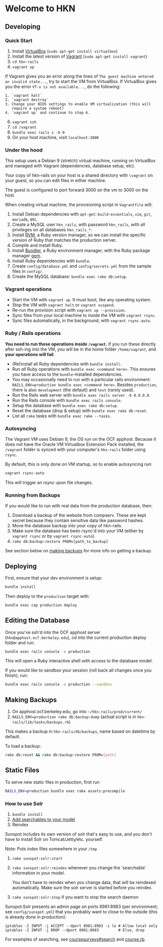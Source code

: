 # Welcome to HKN

## Developing

### Quick Start

1. Install [VirtualBox][virtualbox] (`sudo apt-get install virtualbox`)
2. Install the latest version of [Vagrant][vagrant] (`sudo apt-get install vagrant`)
4. `cd hkn-rails`
5. `vagrant up`

  If Vagrant gives you an error along the lines of `The guest machine entered
  an invalid state...`, try to start the VM from VirtualBox.  If VirtualBox
  gives you the error `VT-x is not available...`, do the following:

    1. `vagrant halt`
    2. `vagrant destroy`
    3. Change your BIOS settings to enable VM virtualization (this will
       require a system reboot)
    4. `vagrant up` and continue to step 6.

6. `vagrant ssh`
7. `cd /vagrant`
9. `bundle exec rails s -b 0`
10. On your host machine, visit `localhost:3000`

### Under the hood

This setup uses a Debian 9 (stretch) virtual machine, running on VirtualBox
and managed with Vagrant (dependencies, database setup, etc).

Your copy of hkn-rails on your host is a shared directory with `\vagrant` on
your guest, so you can edit files in either machine.

The guest is configured to port forward 3000 on the vm to 3000 on the host. 

When creating virtual machine, the provisioning script in `Vagrantfile` will:

1. Install Debian dependencies with `apt-get`: `build-essentials`,
   `vim`, `git`, `mariadb`, etc.
2. Create a MySQL user `hkn_rails`, with password `hkn_rails`,
   with all privileges on all databases `hkn_rails_*`.
3. Install [RVM](https://rvm.io/), a Ruby version manager, so we can
   install the specific version of Ruby that matches the production server.
4. Compile and install Ruby.
5. Install [Bundler](https://bundler.io/), a Ruby environment manager,
   with the Ruby package manager [gem](https://guides.rubygems.org/rubygems-basics/).
6. Install Ruby dependencies with `bundle`.
7. Create `config/database.yml` and `config/secrets.yml` from the
   sample files in `config/`.
8. Create the MySQL database: `bundle exec rake db:setup`.

### Vagrant operations

- Start the VM with `vagrant up`. It must boot, like any operating system.
- Stop the VM with `vagrant halt` or `vagrant suspend`.
- Re-run the provision script with `vagrant up --provision`.
- Sync files from your local machine to inside the VM with `vagrant rsync`.
- Sync files automatically, in the background, with `vagrant rsync-auto`.

### Ruby / Rails operations

**You need to run these operations inside `/vagrant`.** If you run these
directly after ssh-ing into the VM, you will be in the home folder
`/home/vagrant`, and **your operations will fail**.

- (Re)install all Ruby dependencies with `bundle install`.
- Run *all* Ruby operations with `bundle exec <command here>`. This ensures
  you have access to the `bundle`-installed dependencies.
- You may occasionally need to run with a particular rails environment:
  `RAILS_ENV=production bundle exec <command here>`.
  Besides `production`, there is also `development` (the default)
  and `test` (rarely used).
- Run the Rails web server with `bundle exec rails server -b 0.0.0.0`.
- Run the Rails console with `bundle exec rails console`.
- Setup the database with `bundle exec rake db:setup`.
- Reset the database (drop & setup) with `bundle exec rake db:reset`.
- List all `rake` tasks with `bundle exec rake --tasks`.

### Autosyncing

The Vagrant VM uses Debian 9, the OS run on the OCF apphost. Because it does
not have the Oracle VM Virtualbox Extension Pack installed, the `/vagrant`
folder is synced with your computer's `hkn-rails` folder using `rsync`.

By default, this is only done on VM startup, so to enable autosyncing run:

```sh
vagrant rsync-auto
```

This will trigger an rsync upon file changes.

### Running from Backups

If you would like to run with real data from the production database, then:

1. Download a backup of the website from compserv. These are kept secret
   because they contain sensitive data like password hashes.
2. Move the database backup into your copy of hkn-rails.
3. Make sure the database has been rsync'd into your VM (either by `vagrant rsync`
   or by `vagrant rsync-auto`).
4. `rake db:backup:restore FROM=[path_to_backup]`

See section below on [making backups](#making-backups) for more info on getting a backup.

[virtualbox]: https://www.virtualbox.org/wiki/Downloads
[vagrant]: http://www.vagrantup.com/downloads.html

## Deploying

First, ensure that your dev environment is setup:

```sh
bundle install
```

Then deploy to the `production` target with:

```sh
bundle exec cap production deploy
```

## Editing the Database

Once you've ssh'd into the OCF apphost server (`hkn@apphost.ocf.berkeley.edu`),
cd into the current production deploy folder and run:

```sh
bundle exec rails console -e production
```

This will open a Ruby interactive shell with access to the database model.

If you would like to sandbox your session (roll back all changes once you finish), run:

```sh
bundle exec rails console -e production --sandbox
```

## Making Backups

1. On apphost.ocf.berkeley.edu, go into `~/hkn-rails/prod/current/`
2. `RAILS_ENV=production rake db:backup:dump` (actual script is in
   `hkn-rails/lib/tasks/backups.rb`)

This makes a backup in `hkn-rails/db/backups`, name based on datetime by
default.

To load a backup:

```sh
rake db:reset && rake db:backup:restore FROM=[path]
```

## Static Files

To serve new static files in production, first run 

```sh
RAILS_ENV=production bundle exec rake assets:precompile
```

### How to use Solr

1. `bundle install`
2. [Add searchables to your model][searchables]
3. Reindex

Sunspot includes its own version of solr that's easy to use, and you don't have to
install Solr on Tomcat/Jetty/etc. yourself.

Note: Puts index files somewhere in your `/tmp`

1. `rake sunspot:solr:start`
2. `rake sunspot:solr:reindex` whenever you change the 'searchable' information
   in your model.

   You don't have to reindex when you change data, that will be reindexed
   automatically. Make sure the solr server is started before you reindex.

3. `rake sunspot:solr:stop` if you want to stop the search daemon

Sunspot:Solr presents an admin page on ports 8981:8983 (per environment; see
`config/sunspot.yml`) that you probably want to close to the outside (this is
already done in production):

    iptables -I INPUT -j ACCEPT --dport 8981:8983 -i lo # Allow local only
    iptables -I INPUT -j DROP --dport 8981:8983         # Else, drop

For examples of searching, see [coursesurveys#search][coursesurveys] and
[course.rb][course.rb].

[searchables]: http://github.com/outoftime/sunspot/wiki/Setting-up-classes-for-search-and-indexing
[coursesurveys]: app/controllers/coursesurveys_controller.rb#L448
[course.rb]: app/models/course.rb#L45

